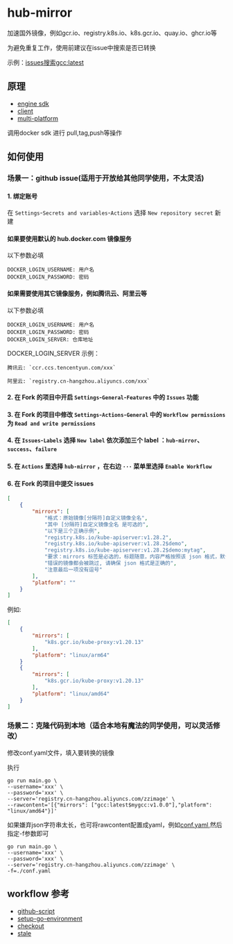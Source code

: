 # hub-mirror
加速国外镜像，例如gcr.io、registry.k8s.io、k8s.gcr.io、quay.io、ghcr.io等

为避免重复工作，使用前建议在issue中搜索是否已转换

示例：[issues搜索gcc:latest](https://github.com/zz-open/hub-mirror/issues?q=registry.k8s.io%2Fkube-apiserver%3Av1.28.2)

## 原理
- [engine sdk](https://docs.docker.com/engine/api/sdk/)
- [client](https://pkg.go.dev/github.com/docker/docker/client)
- [multi-platform](https://docs.docker.com/build/building/multi-platform/)

调用docker sdk 进行 pull,tag,push等操作

## 如何使用

### 场景一：github issue(适用于开放给其他同学使用，不太灵活)

#### 1. 绑定账号
在 `Settings`-`Secrets and variables`-`Actions` 选择 `New repository secret` 新建

#### 如果要使用默认的 hub.docker.com 镜像服务
以下参数必填
```text
DOCKER_LOGIN_USERNAME: 用户名
DOCKER_LOGIN_PASSWORD: 密码
```

#### 如果需要使用其它镜像服务，例如腾讯云、阿里云等
以下参数必填
```text
DOCKER_LOGIN_USERNAME: 用户名
DOCKER_LOGIN_PASSWORD: 密码
DOCKER_LOGIN_SERVER: 仓库地址
```
DOCKER_LOGIN_SERVER 示例：
```text
腾讯云: `ccr.ccs.tencentyun.com/xxx`

阿里云: `registry.cn-hangzhou.aliyuncs.com/xxx`
```

#### 2. 在 Fork 的项目中开启 `Settings`-`General`-`Features` 中的 `Issues` 功能

#### 3. 在 Fork 的项目中修改 `Settings`-`Actions`-`General` 中的 `Workflow permissions` 为 `Read and write permissions`

#### 4. 在 `Issues`-`Labels` 选择 `New label` 依次添加三个 label ：`hub-mirror`、`success`、`failure`

#### 5. 在 `Actions` 里选择 `hub-mirror` ，在右边 `···` 菜单里选择 `Enable Workflow`

#### 6. 在 Fork 的项目中提交 issues
```json
[
    {
        "mirrors": [
            "格式：原始镜像[分隔符]自定义镜像全名",
            "其中 [分隔符]自定义镜像全名 是可选的",
            "以下是三个正确示例",
            "registry.k8s.io/kube-apiserver:v1.28.2",
            "registry.k8s.io/kube-apiserver:v1.28.2$demo",
            "registry.k8s.io/kube-apiserver:v1.28.2$demo:mytag",
            "要求：mirrors 标签是必选的，标题随意，内容严格按照该 json 格式，默认每次最多支持转换 20 个镜像",
            "错误的镜像都会被跳过, 请确保 json 格式是正确的",
            "注意最后一项没有逗号"
        ],
        "platform": ""
    }
]
```
例如:
```json
[
    {
        "mirrors": [
            "k8s.gcr.io/kube-proxy:v1.20.13"
        ],
        "platform": "linux/arm64"
    }
    {
        "mirrors": [
            "k8s.gcr.io/kube-proxy:v1.20.13"
        ],
        "platform": "linux/amd64"
    }
]
```

### 场景二：克隆代码到本地（适合本地有魔法的同学使用，可以灵活修改）
修改conf.yaml文件，填入要转换的镜像

执行
```shell
go run main.go \
--username='xxx' \
--password='xxx' \
--server='registry.cn-hangzhou.aliyuncs.com/zzimage' \
--rawcontent='[{"mirrors": ["gcc:latest$mygcc:v1.0.0"],"platform": "linux/amd64"}]'
```
如果嫌弃json字符串太长，也可将rawcontent配置成yaml，例如[conf.yaml](./conf.yaml),然后指定-f参数即可
```shell
go run main.go \
--username='xxx' \
--password='xxx' \
--server='registry.cn-hangzhou.aliyuncs.com/zzimage' \
-f=./conf.yaml
```

## workflow 参考
- [github-script](https://github.com/marketplace/actions/github-script)
- [setup-go-environment](https://github.com/marketplace/actions/setup-go-environment)
- [checkout](https://github.com/marketplace/actions/checkout)
- [stale](https://github.com/marketplace/actions/close-stale-issues)